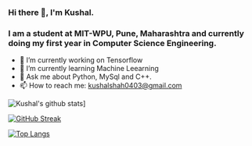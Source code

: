 ### Hi there 👋, I'm Kushal.
### I am a student at MIT-WPU, Pune, Maharashtra and currently doing my first year in Computer Science Engineering.
<!--  ![visitors](https://visitor-badge.glitch.me/badge?page_id=Kushal0409.461898592&left_color=green&right_color=red) -->
- 🔭 I’m currently working on Tensorflow
- 🌱 I’m currently learning Machine Leearning
- 💬 Ask me about Python, MySql and C++.
- 📫 How to reach me: kushalshah0403@gmail.com

![Kushal's github stats](https://github-readme-stats.vercel.app/api?username=Kushal0409&count_private=true&show_icons=true&theme=radical&hide_rank=false)]

[![GitHub Streak](https://github-readme-streak-stats.herokuapp.com?user=Kushal0409&theme=chartreuse-dark&date_format=M%20j%5B%2C%20Y%5D)](https://git.io/streak-stats)

[![Top Langs](https://github-readme-stats.vercel.app/api/top-langs/?username=anuraghazra&layout=donut-vertical)](https://github.com/anuraghazra/github-readme-stats)
